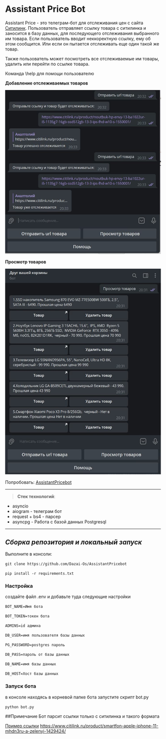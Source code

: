 # Assistant Price Bot

Assistant Price - это телеграм-бот для отслеживания цен с сайта [Ситилинк](https://www.citilink.ru).
Пользователь отправляет ссылку товара с ситилинка и заносится в базу данных, для последующего отслеживания выбранного им товара. Если пользователь вводит неккоректную ссылку, ему об этом сообщится. Или если он пытается отслеживать еще один такой же товар.

Также пользователь может посмотреть все отслеживаемые им товары, удалить или перейти по ссылке товара.

Команда \help для помощи пользователю

__Добавление отслеживаемых товаров__

![](https://github.com/Dazai-Os/AssistantPricebot/blob/master/other/photo_2022-02-20_21-02-22.jpg)

__Просмотр товаров__

![](https://github.com/Dazai-Os/AssistantPricebot/blob/master/other/photo_2022-02-20_21-02-17.jpg)

Попробовать: [AssistantPricebot](https://t.me/AssistantPricebot)

____
>__Стек технологий__:
* asyncio
* aiogram - телеграм бот
* request + bs4 - парсер
* asyncpg - Работа с базой данных Postgresql

____
## ___Сборка репозитория и локальный запуск___

Выполните в консоли:

`git clone https://github.com/Dazai-Os/AssistantPricebot`

`pip install -r requirements.txt`

### Настройка
создайте файл .env и добавьте туда следующие настройки

`BOT_NAME=Имя бота`

`BOT_TOKEN=токен бота`

`ADMINS=id админа`

`DB_USER=имя пользователя базы данных`

`PG_PASSWORD=postgres пароль`

`DB_PASS=пароль от базы данных`

`DB_NAME=имя базы данных`

`DB_HOST=Хост базы данных`


### Запуск бота 
в консоле находясь в корневой папке бота запустите скрипт bot.py

`python bot.py`


##Примечание
Бот парсит ссылки только с ситилинка и такого формата

[Пример ссылки](https://www.citilink.ru/product/smartfon-apple-iphone-11-mhdn3ru-a-zelenyi-1429424/)
https://www.citilink.ru/product/smartfon-apple-iphone-11-mhdn3ru-a-zelenyi-1429424/
